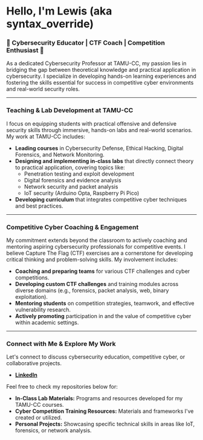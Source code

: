 # Hello, I'm Lewis (aka syntax_override)

### 🚀 Cybersecurity Educator | CTF Coach | Competition Enthusiast 🚀

As a dedicated Cybersecurity Professor at TAMU-CC, my passion lies in bridging the gap between theoretical knowledge and practical application in cybersecurity. I specialize in developing hands-on learning experiences and fostering the skills essential for success in competitive cyber environments and real-world security roles.

---

### **Teaching & Lab Development at TAMU-CC**

I focus on equipping students with practical offensive and defensive security skills through immersive, hands-on labs and real-world scenarios. My work at TAMU-CC includes:

* **Leading courses** in Cybersecurity Defense, Ethical Hacking, Digital Forensics, and Network Monitoring.
* **Designing and implementing in-class labs** that directly connect theory to practical application, covering topics like:
    * Penetration testing and exploit development
    * Digital forensics and evidence analysis
    * Network security and packet analysis
    * IoT security (Arduino Opta, Raspberry Pi Pico)
* **Developing curriculum** that integrates competitive cyber techniques and best practices.

---

### **Competitive Cyber Coaching & Engagement**

My commitment extends beyond the classroom to actively coaching and mentoring aspiring cybersecurity professionals for competitive events. I believe Capture The Flag (CTF) exercises are a cornerstone for developing critical thinking and problem-solving skills. My involvement includes:

* **Coaching and preparing teams** for various CTF challenges and cyber competitions.
* **Developing custom CTF challenges** and training modules across diverse domains (e.g., forensics, packet analysis, web, binary exploitation).
* **Mentoring students** on competition strategies, teamwork, and effective vulnerability research.
* **Actively promoting** participation in and the value of competitive cyber within academic settings.

---

### **Connect with Me & Explore My Work**

Let's connect to discuss cybersecurity education, competitive cyber, or collaborative projects.

* [**LinkedIn**](https://www.linkedin.com/in/lewisheuermann/)

Feel free to check my repositories below for:
* **In-Class Lab Materials:** Programs and resources developed for my TAMU-CC courses.
* **Cyber Competition Training Resources:** Materials and frameworks I've created or utilized.
* **Personal Projects:** Showcasing specific technical skills in areas like IoT, forensics, or network analysis.
